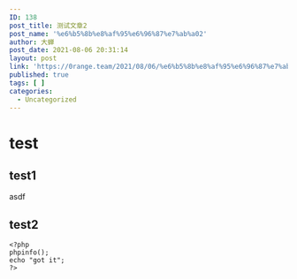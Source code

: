 ```yaml
---
ID: 138
post_title: 测试文章2
post_name: '%e6%b5%8b%e8%af%95%e6%96%87%e7%ab%a02'
author: 大蝉
post_date: 2021-08-06 20:31:14
layout: post
link: 'https://0range.team/2021/08/06/%e6%b5%8b%e8%af%95%e6%96%87%e7%ab%a02/'
published: true
tags: [ ]
categories:
  - Uncategorized
---
```

<h1>test</h1>

<h2>test1</h2>

asdf

<h2>test2</h2>

<pre><code class="language-php line-numbers">&lt;?php
phpinfo();
echo "got it";
?&gt;
</code></pre>